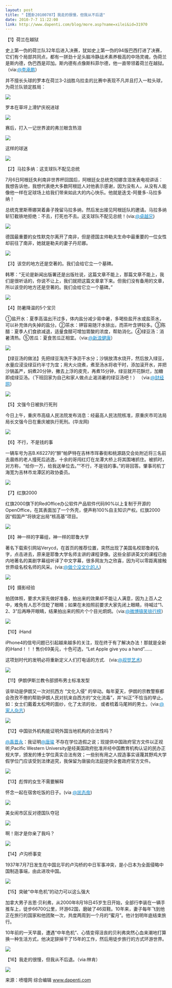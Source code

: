 ```yaml
---
layout: post
title: "【图卦20100707】我走的很慢，但我从不后退"
date: 2010-7-7 11:22:00
link: http://www.dapenti.com/blog/more.asp?name=xilei&id=31970
---
```


<div class="oblog_text" align="left">
<p>【1】荷兰在越狱</p>
<p>史上第一伪的荷兰队32年后进入决赛，犹如史上第一伪的94版巴西打进了决赛，它们有个局部共同点，都有一拼劲十足头脑冷静战术素养极高的中场灵魂，伪荷兰是斯内德，伪巴西是邓加。斯内德有点像斯科菲尔德，他一直带领着荷兰在越狱。（via:<a href="http://t.sina.com.cn/n/%E6%9D%8E%E6%89%BF%E9%B9%8F"><font color="#0082cb">@李承鹏</font></a>）</p>
<p>并不擅长头球的罗本在荷兰3-2战胜乌拉圭的比赛中表现不凡并且打入一粒头球，为荷兰队锁定胜局：</p>
<p><img style="BORDER-BOTTOM-COLOR: #000000; BORDER-TOP-COLOR: #000000; BORDER-RIGHT-COLOR: #000000; BORDER-LEFT-COLOR: #000000" border="0" src="http://ptimg.org:88/dapenti/490219976b76/8xzk3jpn.jpg"></p>
<p>罗本在草坪上滑铲庆祝进球</p>
<p><img style="BORDER-BOTTOM-COLOR: #000000; BORDER-TOP-COLOR: #000000; BORDER-RIGHT-COLOR: #000000; BORDER-LEFT-COLOR: #000000" border="0" src="http://ptimg.org:88/dapenti/181389976c7e/4xxnjxww.jpg"></p>
<p>赛后，打入一记世界波的弗兰眼含热泪</p>
<p><img style="BORDER-BOTTOM-COLOR: #000000; BORDER-TOP-COLOR: #000000; BORDER-RIGHT-COLOR: #000000; BORDER-LEFT-COLOR: #000000" border="0" src="http://ptimg.org:88/dapenti/873599976d7c/b86piapb.jpg"></p>
<p>这样的球迷</p>
<p><img style="BORDER-BOTTOM-COLOR: #000000; BORDER-TOP-COLOR: #000000; BORDER-RIGHT-COLOR: #000000; BORDER-LEFT-COLOR: #000000" border="0" src="http://ptimg.org:88/dapenti/897719976d7c/uotz2aw0.jpg"></p>
<p>【2】马拉多纳：这支球队不配见总统</p>
<p>7月6日阿根廷失利南非世界杯回国后，阿根廷女总统克彻娜含泪发表电视讲话：我想告诉他，我想代表绝大多数阿根廷人对他表示感谢，因为没有人，从没有人能像他一样在足球场上给我们带来如此大的内心快乐。他就是迭戈-阿曼多-马拉多纳！</p>
<p>总统克里斯蒂娜哭着鼻子挽留马拉多纳，然后发出接见阿根廷队的邀请。马拉多纳斩钉截铁地拒绝：不去，打死也不去。这支球队不配见总统！(via:<a href="http://t.sina.com.cn/1402828774"><font color="#0082cb">@卓越兄</font></a>)</p>
<p><img style="BORDER-BOTTOM-COLOR: #000000; BORDER-TOP-COLOR: #000000; BORDER-RIGHT-COLOR: #000000; BORDER-LEFT-COLOR: #000000" border="0" src="http://ptimg.org:88/dapenti/279809976e85/hlsr56uk.jpg"></p>
<p>德国最重要的女性默克尔离开了南非，但是德国主帅勒夫生命中最重要的一位女性却前往了南非，她就是勒夫的妻子丹尼娜。</p>
<p><img style="BORDER-BOTTOM-COLOR: #000000; BORDER-TOP-COLOR: #000000; BORDER-RIGHT-COLOR: #000000; BORDER-LEFT-COLOR: #000000" border="0" src="http://ptimg.org:88/dapenti/651929976f90/9ftrs6ul.jpg"></p>
<p>【3】该空的地方还是空著的。我们会给它立一个墓碑。</p>
<p>韩寒：“无论是新闻出版署还是出版社说，这篇文章不能上，那篇文章不能上，我们是很听话的，你说不让上，我们就把这篇文章拿下来。但我们没有备用的文章，所以该空的地方还是空著的。我们会给它立一个墓碑。”</p>
<p><img style="BORDER-BOTTOM-COLOR: #000000; BORDER-TOP-COLOR: #000000; BORDER-RIGHT-COLOR: #000000; BORDER-LEFT-COLOR: #000000" border="0" src="http://ptimg.org:88/dapenti/263229976d7a/vv3x4b5v.jpg"></p>
<p>【4】防暑降温的5个宝贝</p>
<p>①盐开水：夏季高温出汗过多，体内盐分减少易中暑，多喝些盐开水或盐茶水，可以补充体内失掉的盐分。②茶水：钾容易随汗水排出，而茶叶含钾较多。③陈醋：夏季人们食欲减退，适量食醋可增加胃酸的浓度，帮助消化。④绿豆汤：消暑清热。⑤苦瓜：夏食苦瓜正相宜。（via:<a href="http://t.sina.com.cn/1268642527"><font color="#0082cb">@新浪健康</font></a>）</p>
<p><img style="BORDER-BOTTOM-COLOR: #000000; BORDER-TOP-COLOR: #000000; BORDER-RIGHT-COLOR: #000000; BORDER-LEFT-COLOR: #000000" border="0" src="http://ptimg.org:88/dapenti/49114997703f/ue3mi9jg.jpg"></p>
<p>【绿豆汤的做法】先把绿豆淘洗干净沥干水分；沙锅放清水烧开，然后放入绿豆，水量应浸没绿豆约半寸为宜；用大火烧煮，煮至汤水将收干时，添加滚开水，并把沙锅盖严，焖煮20分钟，撇去上浮的皮壳，再煮15分钟，绿豆就开花酥烂，加糖即成绿豆汤。（下班回家为自己和家人做点止渴消暑的绿豆汤吧！） （via:<a href="http://t.sina.com.cn/1642088277"><font color="#0082cb">@财经网</font></a>）</p>
<p><img style="BORDER-BOTTOM-COLOR: #000000; BORDER-TOP-COLOR: #000000; BORDER-RIGHT-COLOR: #000000; BORDER-LEFT-COLOR: #000000" border="0" src="http://ptimg.org:88/dapenti/52879997731b/3zol45st.jpg"></p>
<p>【5】文强今日被执行死刑</p>
<p>今日上午，重庆市高级人民法院发布消息：经最高人民法院核准，原重庆市司法局局长文强今日在重庆被执行死刑。(华龙网) </p>
<p><img style="BORDER-BOTTOM-COLOR: #000000; BORDER-TOP-COLOR: #000000; BORDER-RIGHT-COLOR: #000000; BORDER-LEFT-COLOR: #000000" border="0" src="http://ptimg.org:88/dapenti/4251999770f7/3m7o7c4i.jpg"></p>
<p>【6】不行，不是钱的事</p>
<p>一辆车号为吉B.K6227的“醉”帕萨特在吉林市珲春街和桃源路交会处附近将三名前去晨练的老人撞死后逃逸，十余的哥闯红灯在龙潭大桥上将其围堵抓住。被抓时，对方称，“给你一万，给我送单位去。”“不行，不是钱的事。”的哥回答。肇事司机丁海宽为吉林市龙潭区的政协委员。</p>
<p><img style="BORDER-BOTTOM-COLOR: #000000; BORDER-TOP-COLOR: #000000; BORDER-RIGHT-COLOR: #000000; BORDER-LEFT-COLOR: #000000" border="0" src="http://ptimg.org:88/dapenti/2890699771bd/gizyp9za.jpg"></p>
<p>【7】红旗2000</p>
<p>红旗2000旗下的RedOffice办公软件产品软件代码90%以上复制于开源的OpenOffice，在其表面加了一个外壳，便声称100%自主知识产权。红旗2000因“假国产”将铁定出局“核高基”项目。</p>
<p><img style="BORDER-BOTTOM-COLOR: #000000; BORDER-TOP-COLOR: #000000; BORDER-RIGHT-COLOR: #000000; BORDER-LEFT-COLOR: #000000" border="0" src="http://ptimg.org:88/dapenti/760829977285/5jbh151t.jpg"></p>
<p>【8】神一样的字幕组，神一样的耶鲁大学</p>
<p>著名下载索引网站Verycd，在首页的推荐位置，突然出现了美国名校耶鲁的名字，点击进去，原来是耶鲁大学名师主讲的课程录像。这些全部讲英文的课程已由内地著名的美剧字幕组听译了中文字幕，很多网友为之欣喜，因为可以零距离接触世界级名校名师的风采。(via:<a href="http://t.sina.com.cn/64806612"><font color="#0082cb">@做个没文化的人</font></a>)</p>
<p><img style="BORDER-BOTTOM-COLOR: #000000; BORDER-TOP-COLOR: #000000; BORDER-RIGHT-COLOR: #000000; BORDER-LEFT-COLOR: #000000" border="0" src="http://ptimg.org:88/dapenti/6326599773db/tu5hid7m.jpg"></p>
<p>【9】摄影经验</p>
<p>拍团体照，要求大家先做好准备，拍出来的效果却不能让人满意，因为上百人之中，难免有人忍不住眨了眼睛；如果在未拍照前要求大家先闭上眼睛，待喊过“1、2、3”后再睁开眼睛，结果拍出来的照片个个目光炯炯。（via:<a href="http://t.sina.com.cn/1713926427"><font color="#0082cb">@微博搞笑排行榜</font></a>）</p>
<p><img style="BORDER-BOTTOM-COLOR: #000000; BORDER-TOP-COLOR: #000000; BORDER-RIGHT-COLOR: #000000; BORDER-LEFT-COLOR: #000000" border="0" src="http://ptimg.org:88/dapenti/88868997745d/but8jasw.jpg"></p>
<p>【10】iHand</p>
<p>iPhone4的信号问题已引起越来越多的关注，现在终于有了解决办法！那就是全新的iHand！！！售价69美元，十色可选，“Let Apple give you a hand”……</p>
<p>这项划时代的发明必将重新定义人们打电话的方式.&#160;&#160; (via:<a href="http://t.sina.com.cn/1649769582"><font color="#0082cb">@视觉艺术</font></a>)</p>
<p><img style="BORDER-BOTTOM-COLOR: #000000; BORDER-TOP-COLOR: #000000; BORDER-RIGHT-COLOR: #000000; BORDER-LEFT-COLOR: #000000" border="0" src="http://ptimg.org:88/dapenti/7007299774e3/ypk7tpm1.jpg"></p>
<p>【11】伊朗伊斯兰教令部颁布男士标准发型</p>
<p>该举动是伊朗又一次对抗西方 “文化入侵” 的举动。每年夏天，伊朗的宗教警察都会孜孜不倦的帮助伊朗人民对抗来自西方的“文化流毒”，并“纠正”不恰当的举止。如：女士们戴着太松垮的面纱，化了太浓的妆， 或者梳着马尾辫的男士。（via:<a href="http://t.sina.com.cn/1642030665"><font color="#0082cb">@家人杂志</font></a>）</p>
<p><img style="BORDER-BOTTOM-COLOR: #000000; BORDER-TOP-COLOR: #000000; BORDER-RIGHT-COLOR: #000000; BORDER-LEFT-COLOR: #000000" border="0" src="http://ptimg.org:88/dapenti/85182997758a/z3hbxeb8.jpg"></p>
<p>【12】中国驻外机构能证明外国当地机构的合法性吗？</p>
<p><a href="http://t.sina.com.cn/1497293604"><font color="#0082cb">@禹晋永</font></a>：我证明<a href="http://t.sina.com.cn/n/%E5%94%90%E9%AA%8F"><font color="#0082cb">@唐骏</font></a> 不存在学位造假之说；现提供中国政府官方文件以正视听;Pacific Western University是经美国政府批准并经中国教育机构认证的民办正规大学，颁发的博士学位真实合法有效；一些别有用之人捏造事实诬蔑其野鸡大学假学位门应该受到法律追究，我保留为唐骏向法庭提供全套政府官方文件。</p>
<p><img style="BORDER-BOTTOM-COLOR: #000000; BORDER-TOP-COLOR: #000000; BORDER-RIGHT-COLOR: #000000; BORDER-LEFT-COLOR: #000000" border="0" src="http://ptimg.org:88/dapenti/14146997763c/jzykd28s.jpg"></p>
<p>【13】彪悍的女生不需要解释</p>
<p>怀念一起在宿舍吃饭的日子。(via <a href="http://t.sina.com.cn/n/%E7%8A%B6%E6%80%81%E5%B8%9D"><font color="#0082cb">@状态帝</font></a>) </p>
<p><img style="BORDER-BOTTOM-COLOR: #000000; BORDER-TOP-COLOR: #000000; BORDER-RIGHT-COLOR: #000000; BORDER-LEFT-COLOR: #000000" border="0" src="http://ptimg.org:88/dapenti/8393999776cc/xju6yqzs.jpg"></p>
<p>美女闹市区反对德国队夺冠</p>
<p><img style="BORDER-BOTTOM-COLOR: #000000; BORDER-TOP-COLOR: #000000; BORDER-RIGHT-COLOR: #000000; BORDER-LEFT-COLOR: #000000" border="0" src="http://ptimg.org:88/dapenti/137169977726/oka6407j.jpg"></p>
<p>啊！刚才是你亲了我吗？</p>
<p><img style="BORDER-BOTTOM-COLOR: #000000; BORDER-TOP-COLOR: #000000; BORDER-RIGHT-COLOR: #000000; BORDER-LEFT-COLOR: #000000" border="0" src="http://ptimg.org:88/dapenti/39837997777a/qdhkt8e6.jpg"></p>
<p>【14】卢沟桥事变</p>
<p>1937年7月7日发生在中国北平的卢沟桥的中日军事冲突，是小日本为全面侵略中国制造事端，由此进攻中国。</p>
<p><img style="BORDER-BOTTOM-COLOR: #000000; BORDER-TOP-COLOR: #000000; BORDER-RIGHT-COLOR: #000000; BORDER-LEFT-COLOR: #000000" border="0" src="http://ptimg.org:88/dapenti/5801899777bf/y3l0zjtf.jpg"></p>
<p>【15】突破“中年危机”的动力可以这么强大</p>
<p>加拿大男子吉恩·贝利弗，从2000年8月18日45岁生日开始，全部行李装在一辆手推车上，徒步66700公里，环游62国，磨破了46双鞋。10年来，妻子每年飞到他正在旅行的国家和他团聚一次，共度两周到一个月的“蜜月”。他计划明年底结束旅行。</p>
<p>10年前的一天早晨，遭遇“中年危机”、心情变得沮丧的贝利弗突然心血来潮地打算换一种生活方式，他决定辞掉干了15年的工作，然后用徒步旅行的方式环游世界。</p>
<p><img style="BORDER-BOTTOM-COLOR: #000000; BORDER-TOP-COLOR: #000000; BORDER-RIGHT-COLOR: #000000; BORDER-LEFT-COLOR: #000000" border="0" src="http://ptimg.org:88/dapenti/705079977e34/9kiqos37.jpg"></p>
<p>【16】我走的很慢，但我从不后退。（via:林肯）</p>
<p><img style="BORDER-BOTTOM-COLOR: #000000; BORDER-TOP-COLOR: #000000; BORDER-RIGHT-COLOR: #000000; BORDER-LEFT-COLOR: #000000" border="0" src="http://ptimg.org:88/dapenti/380989977ece/08v0hbq8.jpg"></p>
<p>来源：喷嚏网 综合编辑 <a href="http://www.dapenti.com/">www.dapenti.com</a></p>
</div>